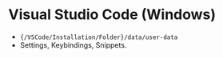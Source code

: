 # Visual Studio Code (Windows)

- `{/VSCode/Installation/Folder}/data/user-data`
- Settings, Keybindings, Snippets.
